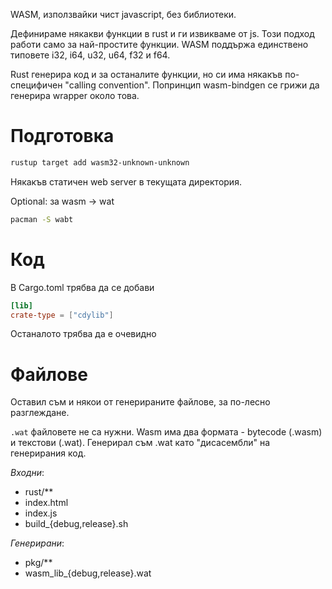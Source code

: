 WASM, използвайки чист javascript, без библиотеки.

Дефинираме някакви функции в rust и ги извикваме от js.
Този подход работи само за най-простите функции.
WASM поддържа единствено типовете i32, i64, u32, u64, f32 и f64.

Rust генерира код и за останалите функции, но си има някакъв по-специфичен "calling convention".
Попринцип wasm-bindgen се грижи да генерира wrapper около това.

# Подготовка

```sh
rustup target add wasm32-unknown-unknown
```

Някакъв статичен web server в текущата директория.

Optional: за wasm -> wat
```sh
pacman -S wabt
```

# Код

В Cargo.toml трябва да се добави
```toml
[lib]
crate-type = ["cdylib"]
```

Останалото трябва да е очевидно

# Файлове

Оставил съм и някои от генерираните файлове, за по-лесно разглеждане.

`.wat` файловете не са нужни. Wasm има два формата - bytecode (.wasm) и текстови (.wat). Генерирал съм .wat като "дисасембли" на генерирания код.

*Входни*:
- rust/**
- index.html
- index.js
- build_{debug,release}.sh

*Генерирани*:
- pkg/**
- wasm_lib_{debug,release}.wat
